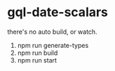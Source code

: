 # gql-date-scalars

there's no auto build, or watch. 

1. npm run generate-types
2. npm run build
3. npm run start
